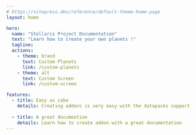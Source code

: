 ```yaml
---
# https://vitepress.dev/reference/default-theme-home-page
layout: home

hero:
  name: "Stellaris Project Documentation"
  text: "Learn how to create your own planets !"
  tagline: 
  actions:
    - theme: brand
      text: Custom Planets
      link: /custom-planets
    - theme: alt
      text: Custom Screen
      link: /custom-screen

features:
  - title: Easy as cake
    details: Creating addons is very easy with the datapacks support
    
  - title: A great documention
    details: Learn how to create addon with a great documentation
---
```


